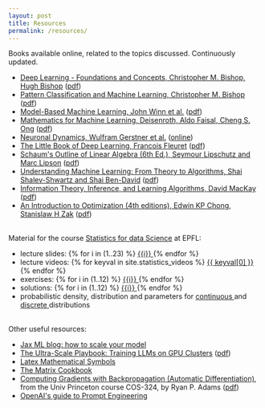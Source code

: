 ```yaml
---
layout: post
title: Resources
permalink: /resources/
---
```


Books available online, related to the topics discussed. Continuously updated. 

<ul>
          <li><a href="https://www.bishopbook.com/">Deep Learning - Foundations and Concepts, Christopher M. Bishop, Hugh Bishop</a> (<a href="https://github.com/luzmontserrat/deep-learning/blob/main/Christopher%20M.%20Bishop%2C%20Hugh%20Bishop%20-%20Deep%20Learning_%20Foundations%20and%20Concepts-Springer%20(2024).pdf">pdf</a>)</li>
          <li><a href="https://www.springer.com/gp/book/9780387310732">Pattern Classification and Machine Learning, Christopher M. Bishop</a> (<a href="https://www.microsoft.com/en-us/research/uploads/prod/2006/01/Bishop-Pattern-Recognition-and-Machine-Learning-2006.pdf">pdf</a>)</li>
          <li><a href="http://mbmlbook.com/">Model-Based Machine Learning, John Winn et al.</a> (<a href="http://mbmlbook.com/MBMLbook.pdf">pdf</a>)</li>
          <li><a href="https://mml-book.github.io/">Mathematics for Machine Learning, Deisenroth, Aldo Faisal, Cheng S. Ong</a> (<a href="https://mml-book.github.io/book/mml-book.pdf">pdf</a>)</li>
          <li><a href="https://neuronaldynamics.epfl.ch/">Neuronal Dynamics, Wulfram Gerstner et al.</a> (<a href="https://neuronaldynamics.epfl.ch/online/index.html">online</a>)</li>
          <li><a href="https://fleuret.org/public/lbdl.pdf">The Little Book of Deep Learning, Francois Fleuret</a> (<a href="{{ site.assets }}/resources/lbdl.pdf">pdf</a>) </li>
          <li><a href="https://books.google.com/books?id=K6E4DwAAQBAJ&q=schaum%27s+outline+of+linear+algebra+6th+edition&dq=schaum%27s+outline+of+linear+algebra+6th+edition&hl=pt-PT&sa=X&ved=2ahUKEwiYqoC6l8b5AhUrIMUKHYG7DlAQ6AF6BAgFEAI">Schaum's Outline of Linear Algebra (6th Ed.), Seymour Lipschutz and Marc Lipson</a> (<a href="https://csis.pace.edu/~fparisi/pages/books/Schaums%20Outline%20of%20Linear%20Algebra.pdf">pdf</a>)</li>
          <li><a href="https://www.cs.huji.ac.il/~shais/UnderstandingMachineLearning/copy.html">Understanding Machine Learning: From Theory to Algorithms,  Shai Shalev-Shwartz and Shai Ben-David</a> (<a href="https://www.cs.huji.ac.il/~shais/UnderstandingMachineLearning/understanding-machine-learning-theory-algorithms.pdf">pdf</a>)</li>
          <li><a href="http://www.inference.org.uk/mackay/itila/book.html">Information Theory, Inference, and Learning Algorithms, David MacKay</a> (<a href="http://www.inference.org.uk/itprnn/book.pdf">pdf</a>)</li>
          <li><a href="https://www.wiley.com/en-us/An+Introduction+to+Optimization%2C+4th+Edition-p-9781118515150">An Introduction to Optimization (4th editions), Edwin KP Chong, Stanislaw H Zak</a> (<a href="http://www.lewissoft.com/pdf/INTRO_OPT.pdf">pdf</a>)</li>
</ul>

<br/>
Material for the course <a href="https://edu.epfl.ch/coursebook/en/statistics-for-data-science-MATH-413">Statistics for data Science</a> at EPFL:
<ul>
<li>lecture slides:
  {% for i in (1..23) %}
    <a href="{{ site.statistics_lectures | replace: 'XXX', i }}"> {{i}} </a>
  {% endfor %}
</li>
<li>lecture videos:
  {% for keyval in site.statistics_videos %}
      <a href="{{site.statistics_videos_preffix}}{{ keyval[1] }}">{{ keyval[0] }}</a>
  {% endfor %}
</li>
<li>exercises:
  {% for i in (1..12) %}
    <a href="{{ site.statistics_exercises | replace: 'XXX', i }}"> {{i}} </a>
  {% endfor %}
</li>
<li>solutions:
  {% for i in (1..12) %}
    <a href="{{ site.statistics_solutions | replace: 'XXX', i }}"> {{i}} </a>
  {% endfor %}
</li>
<li>probabilistic density, distribution and parameters for 
    <a href="{{ site.statistics_distributions | replace: 'XXX', 'CONTINUOUS' }}"> continuous </a>
    and
    <a href="{{ site.statistics_distributions | replace: 'XXX', 'DISCRETE' }}"> discrete </a> 
    distributions
</li>
</ul>

<br/>
Other useful resources:
<ul>
  <li><a href="https://jax-ml.github.io/scaling-book">Jax ML blog: how to scale your model</a></li>
  <li><a href="https://huggingface.co/spaces/nanotron/ultrascale-playbook">The Ultra-Scale Playbook: Training LLMs on GPU Clusters</a> (<a href="https://cdn-lfs-us-1.hf.co/repos/e7/07/e7077a163ab0f314cedbb8ddd44667d765205ee536e8b4785fdd0872534107db/274a19a2577ed220cd3a102b4469c44310e4a7c8e8f8ebc36842d907cb51e127?response-content-disposition=inline%3B+filename*%3DUTF-8%27%27The_Ultra-Scale_Playbook_Training_LLMs_on_GPU_Clusters.pdf%3B+filename%3D%22The_Ultra-Scale_Playbook_Training_LLMs_on_GPU_Clusters.pdf%22%3B&response-content-type=application%2Fpdf&Expires=1740407324&Policy=eyJTdGF0ZW1lbnQiOlt7IkNvbmRpdGlvbiI6eyJEYXRlTGVzc1RoYW4iOnsiQVdTOkVwb2NoVGltZSI6MTc0MDQwNzMyNH19LCJSZXNvdXJjZSI6Imh0dHBzOi8vY2RuLWxmcy11cy0xLmhmLmNvL3JlcG9zL2U3LzA3L2U3MDc3YTE2M2FiMGYzMTRjZWRiYjhkZGQ0NDY2N2Q3NjUyMDVlZTUzNmU4YjQ3ODVmZGQwODcyNTM0MTA3ZGIvMjc0YTE5YTI1NzdlZDIyMGNkM2ExMDJiNDQ2OWM0NDMxMGU0YTdjOGU4ZjhlYmMzNjg0MmQ5MDdjYjUxZTEyNz9yZXNwb25zZS1jb250ZW50LWRpc3Bvc2l0aW9uPSomcmVzcG9uc2UtY29udGVudC10eXBlPSoifV19&Signature=Zr1T25jD10fja6UTKtbB3Tm~Zn8EvHL~BeEc8s6~0xn0lIrG5zFizvcjXLvVGQPSjw22B59uChFCuBRfnXfvnq1CiaHf6oVDjqO47327bMeoLWaAJbELWIBEbIAlghkyLJ3Z05UrB0ZYoOfpqIVpLkbehsLaoTyoMcnx5naz-A9X5XuRe~bf~0HoJCSrp3Og62bgVtSwu4vCgt6yEvJXhXRqQi0LOJx~386MSSp4txoAkKtjwWIQ-zXykISjF9jUvN5hHyanyTzOlDT~4MwqRPSkVv1iiYeyK7TfDnDHeMSF~KPdREOFZu0Rb1YaVN7gFyBEO1Ggo-~rQPQ01wcISg__&Key-Pair-Id=K24J24Z295AEI9">pdf</a>)</li>
  <li><a href="{{ site.assets }}/resources/latex_math_symbols.pdf">Latex Mathematical Symbols</a></li>
  <li><a href="{{ site.assets }}/resources/the_matrix_cookbook.pdf">The Matrix Cookbook</a></li>
  <li><a href="{{ site.assets }}/resources/princeton_course_autodiff.pdf">Computing Gradients with Backpropagation (Automatic Differentiation)</a>, from the Univ Princeton course COS-324, by Ryan P. Adams (<a href="https://www.cs.princeton.edu/courses/archive/fall18/cos324/files/backprop.pdf">pdf</a>)</li>
  <li><a href="https://platform.openai.com/docs/guides/prompt-engineering">OpenAI's guide to Prompt Engineering</a></li>        
</ul>


